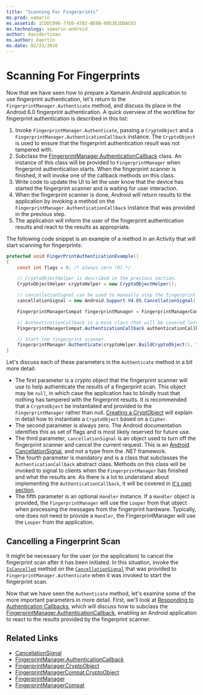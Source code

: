 ```yaml
---
title: "Scanning For Fingerprints"
ms.prod: xamarin
ms.assetid: 1CDDC096-77E0-47B3-BE0B-8953E2DDACD3
ms.technology: xamarin-android
author: davidortinau
ms.author: daortin
ms.date: 02/23/2016
---
```


# Scanning For Fingerprints

Now that we have seen how to prepare a Xamarin.Android application to use fingerprint authentication, let's return to the  `FingerprintManager.Authenticate` method, and discuss its place in the Android 6.0 fingerprint authentication. A quick overview of the workflow for fingerprint authentication is described in this list:

1. Invoke `FingerprintManager.Authenticate`, passing a `CryptoObject` and a `FingerprintManager.AuthenticationCallback` instance. The `CryptoObject` is used to ensure that the fingerprint authentication result was not tampered with.
2. Subclass the [FingerprintManager.AuthenticationCallback](https://developer.android.com/reference/android/hardware/fingerprint/FingerprintManager.AuthenticationCallback.html) class. An instance of this class will be provided to `FingerprintManager` when fingerprint authentication starts. When the fingerprint scanner is finished, it will invoke one of the callback methods on this class.
3. Write code to update the UI to let the user know that the device has started the fingerprint scanner and is waiting for user interaction.
4. When the fingerprint scanner is done, Android will return results to the application by invoking a method on the `FingerprintManager.AuthenticationCallback` instance that was provided in the previous step.
5. The application will inform the user of the fingerprint authentication results and react to the results as appropriate.

The following code snippet is an example of a method in an Activity that will start scanning for fingerprints:

```csharp
protected void FingerPrintAuthenticationExample()
{
    const int flags = 0; /* always zero (0) */

    // CryptoObjectHelper is described in the previous section.
    CryptoObjectHelper cryptoHelper = new CryptoObjectHelper();

    // cancellationSignal can be used to manually stop the fingerprint scanner.
    cancellationSignal = new Android.Support.V4.OS.CancellationSignal();

    FingerprintManagerCompat fingerprintManager = FingerprintManagerCompat.From(this);

    // AuthenticationCallback is a base class that will be covered later on in this guide.
    FingerprintManagerCompat.AuthenticationCallback authenticationCallback = new MyAuthCallbackSample(this);

    // Start the fingerprint scanner.
    fingerprintManager.Authenticate(cryptoHelper.BuildCryptoObject(), flags, cancellationSignal, authenticationCallback, null);
}
```

Let's discuss each of these parameters in the `Authenticate` method in a bit more detail:

- The first parameter is a _crypto_ object that the fingerprint scanner will use to help authenticate the results of a fingerprint scan. This object may be `null`, in which case the application has to blindly trust that nothing has tampered with the fingerprint results. It is recommended that a `CryptoObject` be instantiated and provided to the `FingerprintManager` rather than null. [Creating a CryptObject](~/android/platform/fingerprint-authentication/creating-a-cryptoobject.md) will explain in detail how to instantiate a `CryptoObject` based on a `Cipher`.
- The second parameter is always zero. The Android documentation identifies this as set of flags and is most likely reserved for future use.
- The third parameter, `cancellationSignal` is an object used to turn off the fingerprint scanner and cancel the current request. This is an [Android CancellationSignal](https://developer.android.com/reference/android/os/CancellationSignal.html), and not a type from the .NET framework.
- The fourth parameter is mandatory and is a class that subclasses the `AuthenticationCallback` abstract class. Methods on this class will be invoked to signal to clients when the `FingerprintManager` has finished and what the results are. As there is a lot to understand about implementing the `AuthenticationCallback`, it will be covered in [it's own section](~/android/platform/fingerprint-authentication/fingerprint-authentication-callbacks.md).
- The fifth parameter is an optional `Handler` instance. If a `Handler` object is provided, the `FingerprintManager` will use the `Looper` from that object when processing the messages from the fingerprint hardware. Typically, one does not need to provide a `Handler`, the FingerprintManager will use the `Looper` from the application.

## Cancelling a Fingerprint Scan

It might be necessary for the user (or the application) to cancel the fingerprint scan after it has been initiated. In this situation, invoke the [`IsCancelled`](https://developer.android.com/reference/android/os/CancellationSignal.html#isCanceled()) method on the [`CancellationSignal`](https://developer.android.com/reference/android/os/CancellationSignal.html) that was provided to `FingerprintManager.Authenticate` when it was invoked to start the fingerprint scan.

Now that we have seen the `Authenticate` method, let's examine some of the more important parameters in more detail. First, we'll look at [Responding to Authentication Callbacks](~/android/platform/fingerprint-authentication/fingerprint-authentication-callbacks.md), which will discuss how to subclass the [FingerprintManager.AuthenticationCallback](https://developer.android.com/reference/android/hardware/fingerprint/FingerprintManager.AuthenticationCallback.html), enabling an Android application to react to the results provided by the fingerprint scanner.

## Related Links

- [CancellationSignal](https://developer.android.com/reference/android/os/CancellationSignal.html)
- [FingerprintManager.AuthenticationCallback](https://developer.android.com/reference/android/hardware/fingerprint/FingerprintManager.AuthenticationCallback.html)
- [FingerprintManager.CryptoObject](https://developer.android.com/reference/android/hardware/fingerprint/FingerprintManager.CryptoObject.html)
- [FingerprintManagerCompat.CryptoObject](https://developer.android.com/reference/android/support/v4/hardware/fingerprint/FingerprintManagerCompat.CryptoObject.html)
- [FingerprintManager](https://developer.android.com/reference/android/hardware/fingerprint/FingerprintManager.html)
- [FingerprintManagerCompat](https://developer.android.com/reference/android/support/v4/hardware/fingerprint/FingerprintManagerCompat.html)
